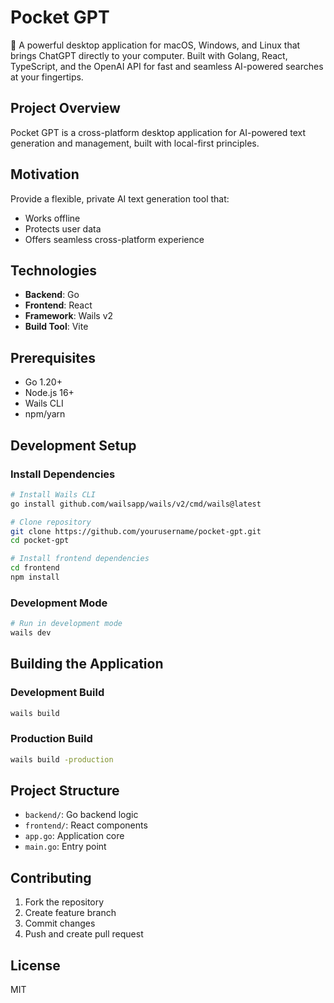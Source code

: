 # Pocket GPT
🚀 A powerful desktop application for macOS, Windows, and Linux that brings ChatGPT directly to your computer. Built with Golang, React, TypeScript, and the OpenAI API for fast and seamless AI-powered searches at your fingertips.

## Project Overview
Pocket GPT is a cross-platform desktop application for AI-powered text generation and management, built with local-first principles.

## Motivation
Provide a flexible, private AI text generation tool that:
- Works offline
- Protects user data
- Offers seamless cross-platform experience

## Technologies
- **Backend**: Go
- **Frontend**: React
- **Framework**: Wails v2
- **Build Tool**: Vite

## Prerequisites
- Go 1.20+
- Node.js 16+
- Wails CLI
- npm/yarn

## Development Setup

### Install Dependencies
```bash
# Install Wails CLI
go install github.com/wailsapp/wails/v2/cmd/wails@latest

# Clone repository
git clone https://github.com/yourusername/pocket-gpt.git
cd pocket-gpt

# Install frontend dependencies
cd frontend
npm install
```

### Development Mode
```bash
# Run in development mode
wails dev
```

## Building the Application

### Development Build
```bash
wails build
```

### Production Build
```bash
wails build -production
```

## Project Structure
- `backend/`: Go backend logic
- `frontend/`: React components
- `app.go`: Application core
- `main.go`: Entry point

## Contributing
1. Fork the repository
2. Create feature branch
3. Commit changes
4. Push and create pull request

## License
MIT
